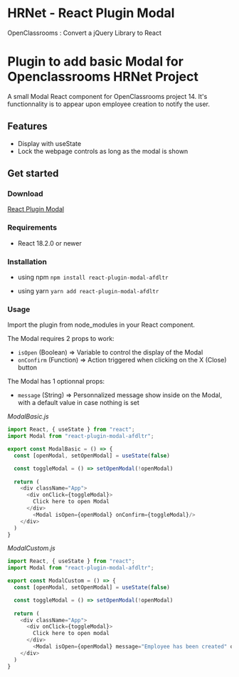 # HRNet - React Plugin Modal
OpenClassrooms : Convert a jQuery Library to React

# Plugin to add basic Modal for Openclassrooms HRNet Project

A small Modal React component for OpenClassrooms project 14. It's functionnality is to appear upon employee creation to notify the user.

## Features
- Display with useState
- Lock the webpage controls as long as the modal is shown

## Get started

### Download

[React Plugin Modal](https://www.npmjs.com/package/react-plugin-modal-afdltr)

### Requirements

- React 18.2.0 or newer

### Installation

- using npm
  `npm install react-plugin-modal-afdltr`

- using yarn
  `yarn add react-plugin-modal-afdltr`

### Usage

Import the plugin from node_modules in your React component.

The Modal requires 2 props to work: 
- `isOpen` (Boolean) => Variable to control the display of the Modal
- `onConfirm` (Function) => Action triggered when clicking on the X (Close) button

The Modal has 1 optionnal props: 
- `message` (String) => Personnalized message show inside on the Modal, with a default value in case nothing is set

_ModalBasic.js_

```javascript
import React, { useState } from "react";
import Modal from "react-plugin-modal-afdltr";

export const ModalBasic = () => {
  const [openModal, setOpenModal] = useState(false)

  const toggleModal = () => setOpenModal(!openModal)
  
  return (
    <div className="App">
      <div onClick={toggleModal}>
        Click here to open Modal
      </div>
        <Modal isOpen={openModal} onConfirm={toggleModal}/>
    </div>
  )
}
```

_ModalCustom.js_

```javascript
import React, { useState } from "react";
import Modal from "react-plugin-modal-afdltr";

export const ModalCustom = () => {
  const [openModal, setOpenModal] = useState(false)

  const toggleModal = () => setOpenModal(!openModal)
  
  return (
    <div className="App">
      <div onClick={toggleModal}>
        Click here to open modal
      </div>
        <Modal isOpen={openModal} message="Employee has been created" onConfirm={toggleModal}/>
    </div>
  )
}
```
